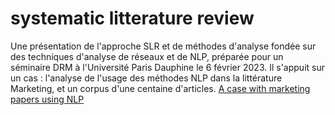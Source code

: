 # systematic litterature review 

Une présentation de l'approche SLR et de méthodes d'analyse fondée sur des techniques d'analyse de réseaux et de NLP, préparée pour un séminaire DRM à l'Université Paris Dauphine le 6 février 2023. Il s'appuit sur un cas : l'analyse de l'usage des méthodes NLP dans la littérature Marketing, et un corpus d'une centaine d'articles.
[A case with marketing papers using NLP](https://benaventc.github.io/systematic-litterature-review/SFR.pdf)

